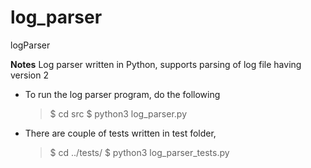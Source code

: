 # log_parser
logParser

**Notes**
Log parser written in Python, supports parsing of log file having version 2

- To run the log parser program, do the following
  > $ cd src
  > $ python3 log_parser.py

- There are couple of tests written in test folder,
  > $ cd ../tests/
  > $ python3 log_parser_tests.py

  
